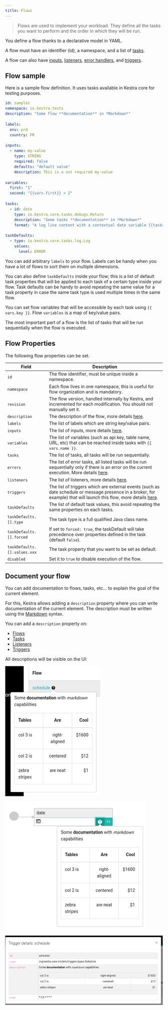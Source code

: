 ```yaml
---
title: Flows
---
```


> Flows are used to implement your workload. They define all the tasks you want to perform and the order in which they will be run.

You define a flow thanks to a declarative model in YAML.

A flow must have an identifier (id), a namespace, and a list of [tasks](./02.tasks.md).

A flow can also have [inputs](./04.inputs.md), [listeners](./10.listeners.md), [error handlers](./07.errors-handling.md), and [triggers](./08.triggers/index.md).

## Flow sample

Here is a sample flow definition. It uses tasks available in Kestra core for testing purposes.

```yaml
id: samples
namespace: io.kestra.tests
description: "Some flow **documentation** in *Markdown*"

labels:
  env: prd
  country: FR

inputs:
  - name: my-value
    type: STRING
    required: false
    defaults: "default value"
    description: This is a not required my-value

variables:
  first: "1"
  second: "{{vars.first}} > 2"

tasks:
  - id: date
    type: io.kestra.core.tasks.debugs.Return
    description: "Some tasks **documentation** in *Markdown*"
    format: "A log line content with a contextual date variable {{taskrun.startDate}}"

taskDefaults:
  - type: io.kestra.core.tasks.log.Log
    values:
      level: ERROR
```

You can add arbitrary `labels` to your flow. Labels can be handy when you have a lot of flows to sort them on multiple dimensions.

You can also define `taskDefaults` inside your flow; this is a list of default task properties that will be applied to each task of a certain type inside your flow. Task defaults can be handy to avoid repeating the same value for a task property in case the same task type is used multiple times in the same flow.

You can set flow variables that will be accessible by each task using `{{ vars.key }}`. Flow `variables` is a map of key/value pairs.

The most important part of a flow is the list of tasks that will be run sequentially when the flow is executed.

## Flow Properties

The following flow properties can be set.

| Field | Description                                                                                                                                                                           |
| ---------- |---------------------------------------------------------------------------------------------------------------------------------------------------------------------------------------|
|`id`| The flow identifier, must be unique inside a namespace.                                                                                                                               |
|`namespace`| Each flow lives in one namespace, this is useful for flow organization and is mandatory.                                                                                              |
|`revision`| The flow version, handled internally by Kestra, and incremented for each modification. You should not manually set it.                                                                |
|`description`| The description of the flow, more details [here](#document-your-flow).                                                                                                                |
|`labels`| The list of labels which are string key/value pairs.                                                                                                                                  |
|`inputs`| The list of inputs, more details [here](./04.inputs.md).                                                                                                                              |
|`variables`| The list of variables (such as api key, table name, URL, etc) that can be reached inside tasks with `{{ vars.name }}`.                                                                |
|`tasks`| The list of tasks, all tasks will be run sequentially.                                                                                                                                |
|`errors`| The list of error tasks, all listed tasks will be run sequentially only if there is an error on the current execution. More details [here](../07.errors-handling/).                   |
|`listeners`| The list of listeners, more details [here](./10.listeners.md).                                                                                                                        |
|`triggers`| The list of triggers which are external events (such as date schedule or message presence in a broker, for example) that will launch this flow, more details [here](../08.triggers/). |
|`taskDefaults`| The list of default task values, this avoid repeating the same properties on each tasks.                                                                                              |
|`taskDefaults.[].type`| The task type is a full qualified Java class name.                                                                                                                                    |
|`taskDefaults.[].forced`| If set to `forced: true`, the taskDefault will take precedence over properties defined in the task (default `false`).                                                                 |
|`taskDefaults.[].values.xxx`| The task property that you want to be set as default.                                                                                                                                 |
|`disabled`| Set it to `true` to disable execution of the flow.                                                                                                                                    |

## Document your flow

You can add documentation to flows, tasks, etc... to explain the goal of the current element.

For this, Kestra allows adding a `description` property where you can write documentation of the current element.
The description must be written using the [Markdown](https://en.wikipedia.org/wiki/Markdown) syntax.

You can add a `description` property on:
- [Flows](./01.flow.md)
- [Tasks](./02.tasks.md)
- [Listeners](./10.listeners.md)
- [Triggers](./08.triggers/index.md)

All descriptions will be visible on the UI:

![Flow list](/docs/developer-guide/flow/docs-ui-1.png)

![Topology](/docs/developer-guide/flow/docs-ui-2.png)

![Trigger details](/docs/developer-guide/flow/docs-ui-3.png)
